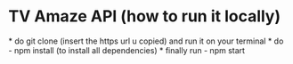 <h1> TV Amaze API (how to run it locally) </h1>
* do git clone (insert the https url u copied) and run it on your terminal 
* do - npm install (to install all dependencies)
* finally run - npm start
